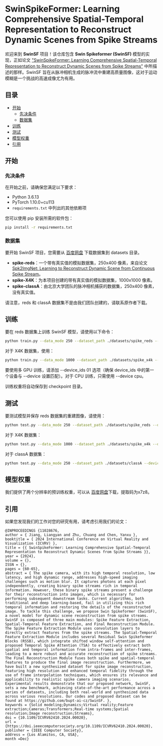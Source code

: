 
# SwinSpikeFormer: Learning Comprehensive Spatial-Temporal Representation to Reconstruct Dynamic Scenes from Spike Streams

欢迎来到 **SwinSF** 项目！该仓库包含 **Swin Spikeformer (SwinSF)** 模型的实现，正如论文 ["SwinSpikeFormer: Learning Comprehensive Spatial-Temporal Representation to Reconstruct Dynamic Scenes from Spike Streams"](https://ieeexplore.ieee.org/abstract/document/11028676/) 中所描述的那样。SwinSF 旨在从脉冲相机生成的脉冲流中重建高质量图像，这对于运动模糊是一个挑战的高速成像尤为有用。

## 目录

- [开始](#开始)
  - [先决条件](#先决条件)
  - [数据集](#数据集)
- [训练](#训练)
- [测试](#测试)
- [模型权重](#模型权重)
- [引用](#引用)

## 开始

### 先决条件

在开始之前，请确保您满足以下要求：
- Python 3.6.13
- PyTorch 1.10.0+cu113
- `requirements.txt` 中列出的其他依赖项

您可以使用 pip 安装所需的软件包：

```bash
pip install -r requirements.txt
```

### 数据集

要开始 SwinSF 项目，您需要从 [百度网盘](https://pan.baidu.com/s/1N6tMru-fn5iJ0oyygHg1hQ?pwd=cps6) 下载数据集到 datasets 目录。

- **spike-reds**：一个带有真实值的模拟数据集，250x400 像素，来自论文 [Spk2ImgNet: Learning to Reconstruct Dynamic Scene from Continuous Spike Stream](https://openaccess.thecvf.com/content/CVPR2021/papers/Zhao_Spk2ImgNet_Learning_To_Reconstruct_Dynamic_Scene_From_Continuous_Spike_Stream_CVPR_2021_paper.pdf)。
- **spike-X4K**：为本项目创建的带有真实值的模拟数据集，1000x1000 像素。
- **spike-classA**：由北京大学团队的脉冲相机捕获的数据集，250x400 像素，没有真实值。

请注意，reds 和 classA 数据集不是由我们团队创建的，请联系原作者下载。

## 训练

要在 reds 数据集上训练 SwinSF 模型，请使用以下命令：

```bash
python train.py --data_mode 250 --dataset_path ./datasets/spike_reds --device cuda:0
```

对于 X4K 数据集，使用：

```bash
python train.py --data_mode 1000 --dataset_path ./datasets/spike_x4k --device cuda:0
```

要使用多 GPU 训练，请添加 --device_ids 01 选项（确保 device_ids 中的第一个设备与 --device 设置匹配）。对于 CPU 训练，只需使用 --device cpu。

训练权重将自动保存到 checkpoint 目录。

## 测试

要测试模型并保存 reds 数据集的重建图像，请使用：

```bash
python test.py --data_mode 250 --dataset_path ./datasets/spike_reds --device cuda:0 --load_model /path/to/training/parameters --save_image True --save_path /path/to/save/images
```

对于 X4K 数据集：

```bash
python test.py --data_mode 1000 --dataset_path ./datasets/spike_x4k --device cuda:0 --load_model /path/to/training/parameters --save_image True --save_path /path/to/save/images
```

对于 classA 数据集：

```bash
python test.py --data_mode 250 --dataset_path ./datasets/classA --device cuda:0 --load_model /path/to/training/parameters --save_image True --save_path /path/to/save/images
```

## 模型权重

我们提供了两个分辨率的预训练权重，可以从 [百度网盘](https://pan.baidu.com/s/1Rkwz0bbie5kumZykkJMtyg?pwd=x7z8)下载，提取码为x7z8。
## 引用

如果您发现我们的工作对您的研究有用，请考虑引用我们的论文：

```
@INPROCEEDINGS {11028676,
author = { Jiang, Liangyan and Zhu, Chuang and Chen, Yanxu },
booktitle = { 2024 International Conference on Virtual Reality and Visualization (ICVRV) },
title = {{ SwinSpikeFormer: Learning Comprehensive Spatial-Temporal Representation to Reconstruct Dynamic Scenes from Spike Streams }},
year = {2024},
volume = {},
ISSN = {},
pages = {60-65},
abstract = { The spike camera, with its high temporal resolution, low latency, and high dynamic range, addresses high-speed imaging challenges such as motion blur. It captures photons at each pixel independently, creating binary spike streams rich in temporal information. However, these binary spike streams present a challenge for their reconstruction into images, which is necessary for performing subsequent downstream tasks. Current algorithms, both traditional and deep learning-based, fail in utilizing this rich temporal information and restoring the details of the reconstructed image. To tackle this challenge, we propose Swin Spikeformer (SwinSF), a novel model for dynamic scene reconstruction from spike streams. SwinSF is composed of three main modules: Spike Feature Extraction, Spatial-Temporal Feature Extraction, and Final Reconstruction Module. The Spike Feature Extraction Module uses convolution layers to directly extract features from the spike streams. The Spatial-Temporal Feature Extraction Module includes several Residual Swin Spikeformer Blocks (RSSB), which integrate shifted window self-attention and proposed Temporal Spike Attention (TSA) to effectively extract both spatial and temporal information from intra-frames and inter-frames, leading to a more robust and accurate reconstruction of spike streams. The Final Reconstruction Module fuses both spike and spatial-temporal features to produce the final image reconstruction. Furthermore, we have built a new synthesized dataset for spike image reconstruction, featuring high resolution and enhanced temporal fidelity through the use of frame interpolation techniques, which ensures its relevance and applicability to realistic spike camera imaging scenarios. Experimental results demonstrate that our proposed network, SwinSF, sets a new benchmark, achieving state-of-the-art performance across a series of datasets, including both real-world and synthesized data across various resolutions. Our codes and proposed dataset can be found at https://github.com/bupt-ai-cz/SwinSF. },
keywords = {Solid modeling;Dynamics;Virtual reality;Feature extraction;Cameras;Transformers;Real-time systems;Spatial resolution;Image reconstruction;Streams},
doi = {10.1109/ICVRV62410.2024.00020},
url = {https://doi.ieeecomputersociety.org/10.1109/ICVRV62410.2024.00020},
publisher = {IEEE Computer Society},
address = {Los Alamitos, CA, USA},
month =Dec}

```
